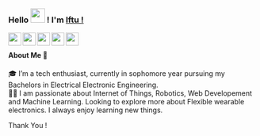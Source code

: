 
### Hello <img src="https://github.com/TheDudeThatCode/TheDudeThatCode/blob/master/Assets/Hi.gif" width="29px"> ! I'm [Iftu !](https://sites.google.com/view/miej-iftu) 

<a href="https://twitter.com/iftu119">
  <img align="left" width="26px" src="https://cdn.jsdelivr.net/npm/simple-icons@v3/icons/twitter.svg"  />
</a>
<a href="https://www.linkedin.com/in/miej-iftu/">
  <img align="left" width="26px" src="https://cdn.jsdelivr.net/npm/simple-icons@v3/icons/linkedin.svg"  />
</a>
<a href="https://www.facebook.com/iftu119">
  <img align="left" width="26px" src="https://cdn.jsdelivr.net/npm/simple-icons@v3/icons/facebook.svg" />
</a>
<a href="mailto:iftekheriftu@gmail.com">
  <img align="left" width="26px" src="https://cdn.jsdelivr.net/npm/simple-icons@v3/icons/gmail.svg" />
</a>
<a href="https://www.youtube.com/channel/UCw5o4rX6wTnihDhWIq-MkIw">
  <img align="left" width="26px" src="https://cdn.jsdelivr.net/npm/simple-icons@v3/icons/youtube.svg" />
</a>

<br />

#### About Me 🚀
🎓 I’m a tech enthusiast, currently in sophomore year pursuing my Bachelors in Electrical Electronic Engineering. </br>
👨‍💻  I am passionate about Internet of Things, Robotics, Web Developement and Machine Learning. 
Looking to explore more about Flexible wearable electronics. I always enjoy learning new things. </br>

Thank You !

